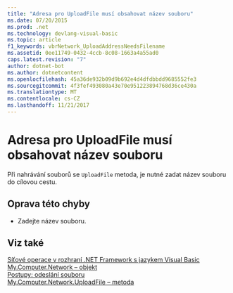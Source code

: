 ```yaml
---
title: "Adresa pro UploadFile musí obsahovat název souboru"
ms.date: 07/20/2015
ms.prod: .net
ms.technology: devlang-visual-basic
ms.topic: article
f1_keywords: vbrNetwork_UploadAddressNeedsFilename
ms.assetid: 0ee11749-0432-4ccb-8c08-1663a4a55ad0
caps.latest.revision: "7"
author: dotnet-bot
ms.author: dotnetcontent
ms.openlocfilehash: 45a36de932b09d9b692e4d4dfdbbdd9685552fe3
ms.sourcegitcommit: 4f3fef493080a43e70e951223894768d36ce430a
ms.translationtype: MT
ms.contentlocale: cs-CZ
ms.lasthandoff: 11/21/2017
---
```

# <a name="the-address-for-uploadfile-needs-to-include-a-filename"></a>Adresa pro UploadFile musí obsahovat název souboru
Při nahrávání souborů se `UploadFile` metoda, je nutné zadat název souboru do cílovou cestu.  
  
## <a name="to-correct-this-error"></a>Oprava této chyby  
  
-   Zadejte název souboru.  
  
## <a name="see-also"></a>Viz také  
 [Síťové operace v rozhraní .NET Framework s jazykem Visual Basic](http://msdn.microsoft.com/en-us/c5379021-44ef-4d6a-acf5-e951fdcab6b2)  
 [My.Computer.Network – objekt](../../visual-basic/language-reference/objects/my-computer-network-object.md)  
 [Postupy: odeslání souboru](../../visual-basic/developing-apps/programming/computer-resources/how-to-upload-a-file.md)  
 [My.Computer.Network.UploadFile – metoda](http://msdn.microsoft.com/en-us/5505ea3e-3dbd-460b-9f8f-62c84c0a4de6)
